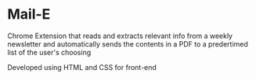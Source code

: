 # Mail-E
Chrome Extension that reads and extracts relevant info from a weekly newsletter and automatically sends the contents in a PDF to a predertimed list of the user's choosing

Developed using HTML and CSS for front-end
